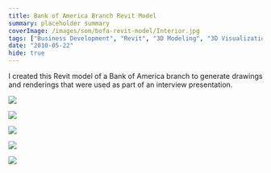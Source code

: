 ```yaml
---
title: Bank of America Branch Revit Model
summary: placeholder summary
coverImage: /images/som/bofa-revit-model/Interior.jpg
tags: ["Business Development", "Revit", "3D Modeling", "3D Visualization"]
date: "2010-05-22"
hide: true
---
```


I created this Revit model of a Bank of America branch to generate drawings and renderings that were used as part of an interview presentation.

![](/images/som/bofa-revit-model/Entry.jpg)

![](/images/som/bofa-revit-model/Front.jpg)

![](/images/som/bofa-revit-model/Canopy.jpg)

![](/images/som/bofa-revit-model/Floor-Plan-Section.jpg)

![](Interior.jpg)
